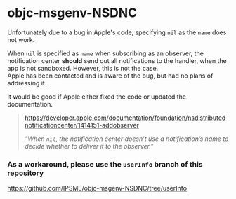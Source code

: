 
# objc-msgenv-NSDNC

Unfortunately due to a bug in Apple's code, specifying `nil` as the `name` does not work. 

When `nil` is specified as `name` when subscribing as an observer, the notification center **should** send out all notifications to the handler, when the app is not sandboxed. However, this is not the case.  
Apple has been contacted and is aware of the bug, but had no plans of addressing it.

It would be good if Apple either fixed the code or updated the documentation.

> https://developer.apple.com/documentation/foundation/nsdistributednotificationcenter/1414151-addobserver
> 
> *"When `nil`, the notification center doesn’t use a notification’s name to decide whether to deliver it to the observer."*

### As a workaround, please use the `userInfo` branch of this repository

https://github.com/IPSME/objc-msgenv-NSDNC/tree/userInfo

